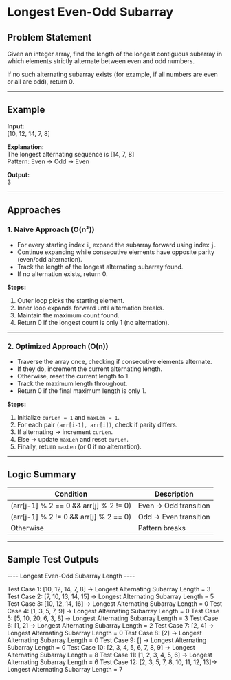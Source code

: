 # Longest Even-Odd Subarray

## Problem Statement
Given an integer array, find the length of the longest contiguous subarray in which elements strictly alternate between even and odd numbers.

If no such alternating subarray exists (for example, if all numbers are even or all are odd), return 0.

---

## Example
**Input:**  
[10, 12, 14, 7, 8]

**Explanation:**  
The longest alternating sequence is [14, 7, 8]  
Pattern: Even → Odd → Even

**Output:**  
3

---

## Approaches

### 1. Naive Approach (O(n²))
- For every starting index `i`, expand the subarray forward using index `j`.
- Continue expanding while consecutive elements have opposite parity (even/odd alternation).
- Track the length of the longest alternating subarray found.
- If no alternation exists, return 0.

**Steps:**
1. Outer loop picks the starting element.
2. Inner loop expands forward until alternation breaks.
3. Maintain the maximum count found.
4. Return 0 if the longest count is only 1 (no alternation).

---

### 2. Optimized Approach (O(n))
- Traverse the array once, checking if consecutive elements alternate.
- If they do, increment the current alternating length.
- Otherwise, reset the current length to 1.
- Track the maximum length throughout.
- Return 0 if the final maximum length is only 1.

**Steps:**
1. Initialize `curLen = 1` and `maxLen = 1`.
2. For each pair `(arr[i-1], arr[i])`, check if parity differs.
3. If alternating → increment `curLen`.
4. Else → update `maxLen` and reset `curLen`.
5. Finally, return `maxLen` (or 0 if no alternation).

---

## Logic Summary

| Condition | Description |
|------------|--------------|
| (arr[j-1] % 2 == 0 && arr[j] % 2 != 0) | Even → Odd transition |
| (arr[j-1] % 2 != 0 && arr[j] % 2 == 0) | Odd → Even transition |
| Otherwise | Pattern breaks |

---

## Sample Test Outputs

---- Longest Even-Odd Subarray Length ----

Test Case 1: [10, 12, 14, 7, 8] → Longest Alternating Subarray Length = 3
Test Case 2: [7, 10, 13, 14, 15] → Longest Alternating Subarray Length = 5
Test Case 3: [10, 12, 14, 16] → Longest Alternating Subarray Length = 0
Test Case 4: [1, 3, 5, 7, 9] → Longest Alternating Subarray Length = 0
Test Case 5: [5, 10, 20, 6, 3, 8] → Longest Alternating Subarray Length = 3
Test Case 6: [1, 2] → Longest Alternating Subarray Length = 2
Test Case 7: [2, 4] → Longest Alternating Subarray Length = 0
Test Case 8: [2] → Longest Alternating Subarray Length = 0
Test Case 9: [] → Longest Alternating Subarray Length = 0
Test Case 10: [2, 3, 4, 5, 6, 7, 8, 9] → Longest Alternating Subarray Length = 8
Test Case 11: [1, 2, 3, 4, 5, 6] → Longest Alternating Subarray Length = 6
Test Case 12: [2, 3, 5, 7, 8, 10, 11, 12, 13]→ Longest Alternating Subarray Length = 7

